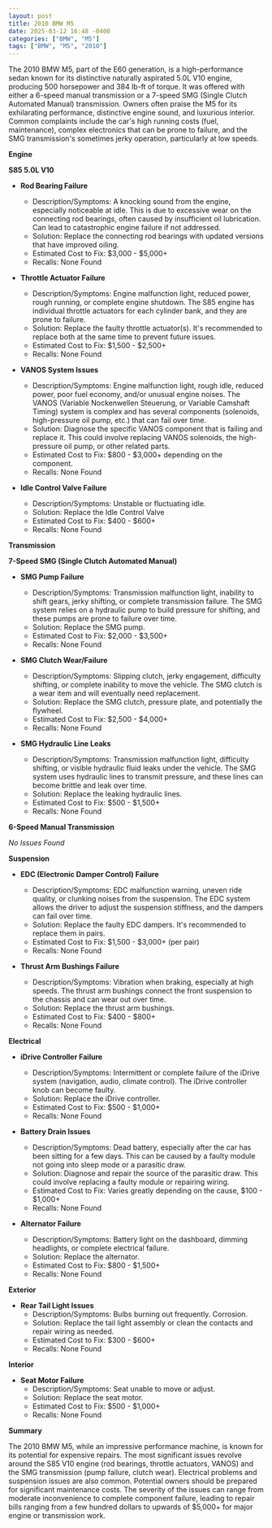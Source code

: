 ```yaml
---
layout: post
title: 2010 BMW M5
date: 2025-03-12 16:48 -0400
categories: ["BMW", "M5"]
tags: ["BMW", "M5", "2010"]
---
```

The 2010 BMW M5, part of the E60 generation, is a high-performance sedan known for its distinctive naturally aspirated 5.0L V10 engine, producing 500 horsepower and 384 lb-ft of torque. It was offered with either a 6-speed manual transmission or a 7-speed SMG (Single Clutch Automated Manual) transmission. Owners often praise the M5 for its exhilarating performance, distinctive engine sound, and luxurious interior. Common complaints include the car's high running costs (fuel, maintenance), complex electronics that can be prone to failure, and the SMG transmission's sometimes jerky operation, particularly at low speeds.

**Engine**

**S85 5.0L V10**

*   **Rod Bearing Failure**
    *   Description/Symptoms: A knocking sound from the engine, especially noticeable at idle. This is due to excessive wear on the connecting rod bearings, often caused by insufficient oil lubrication. Can lead to catastrophic engine failure if not addressed.
    *   Solution: Replace the connecting rod bearings with updated versions that have improved oiling.
    *   Estimated Cost to Fix: $3,000 - $5,000+
    *   Recalls: None Found

*   **Throttle Actuator Failure**
    *   Description/Symptoms: Engine malfunction light, reduced power, rough running, or complete engine shutdown. The S85 engine has individual throttle actuators for each cylinder bank, and they are prone to failure.
    *   Solution: Replace the faulty throttle actuator(s). It's recommended to replace both at the same time to prevent future issues.
    *   Estimated Cost to Fix: $1,500 - $2,500+
    *   Recalls: None Found

*   **VANOS System Issues**
    *   Description/Symptoms: Engine malfunction light, rough idle, reduced power, poor fuel economy, and/or unusual engine noises. The VANOS (Variable Nockenwellen Steuerung, or Variable Camshaft Timing) system is complex and has several components (solenoids, high-pressure oil pump, etc.) that can fail over time.
    *   Solution: Diagnose the specific VANOS component that is failing and replace it. This could involve replacing VANOS solenoids, the high-pressure oil pump, or other related parts.
    *   Estimated Cost to Fix: $800 - $3,000+ depending on the component.
    *   Recalls: None Found

*   **Idle Control Valve Failure**
    *   Description/Symptoms: Unstable or fluctuating idle.
    *   Solution: Replace the Idle Control Valve
    *   Estimated Cost to Fix: $400 - $600+
    *   Recalls: None Found

**Transmission**

**7-Speed SMG (Single Clutch Automated Manual)**

*   **SMG Pump Failure**
    *   Description/Symptoms: Transmission malfunction light, inability to shift gears, jerky shifting, or complete transmission failure. The SMG system relies on a hydraulic pump to build pressure for shifting, and these pumps are prone to failure over time.
    *   Solution: Replace the SMG pump.
    *   Estimated Cost to Fix: $2,000 - $3,500+
    *   Recalls: None Found

*   **SMG Clutch Wear/Failure**
    *   Description/Symptoms: Slipping clutch, jerky engagement, difficulty shifting, or complete inability to move the vehicle. The SMG clutch is a wear item and will eventually need replacement.
    *   Solution: Replace the SMG clutch, pressure plate, and potentially the flywheel.
    *   Estimated Cost to Fix: $2,500 - $4,000+
    *   Recalls: None Found

*   **SMG Hydraulic Line Leaks**
    *   Description/Symptoms: Transmission malfunction light, difficulty shifting, or visible hydraulic fluid leaks under the vehicle. The SMG system uses hydraulic lines to transmit pressure, and these lines can become brittle and leak over time.
    *   Solution: Replace the leaking hydraulic lines.
    *   Estimated Cost to Fix: $500 - $1,500+
    *   Recalls: None Found

**6-Speed Manual Transmission**

*No Issues Found*

**Suspension**

*   **EDC (Electronic Damper Control) Failure**
    *   Description/Symptoms: EDC malfunction warning, uneven ride quality, or clunking noises from the suspension. The EDC system allows the driver to adjust the suspension stiffness, and the dampers can fail over time.
    *   Solution: Replace the faulty EDC dampers. It's recommended to replace them in pairs.
    *   Estimated Cost to Fix: $1,500 - $3,000+ (per pair)
    *   Recalls: None Found

*   **Thrust Arm Bushings Failure**
    *   Description/Symptoms: Vibration when braking, especially at high speeds. The thrust arm bushings connect the front suspension to the chassis and can wear out over time.
    *   Solution: Replace the thrust arm bushings.
    *   Estimated Cost to Fix: $400 - $800+
    *   Recalls: None Found

**Electrical**

*   **iDrive Controller Failure**
    *   Description/Symptoms: Intermittent or complete failure of the iDrive system (navigation, audio, climate control). The iDrive controller knob can become faulty.
    *   Solution: Replace the iDrive controller.
    *   Estimated Cost to Fix: $500 - $1,000+
    *   Recalls: None Found

*   **Battery Drain Issues**
    *   Description/Symptoms: Dead battery, especially after the car has been sitting for a few days. This can be caused by a faulty module not going into sleep mode or a parasitic draw.
    *   Solution: Diagnose and repair the source of the parasitic draw. This could involve replacing a faulty module or repairing wiring.
    *   Estimated Cost to Fix: Varies greatly depending on the cause, $100 - $1,000+
    *   Recalls: None Found

*   **Alternator Failure**
    *   Description/Symptoms: Battery light on the dashboard, dimming headlights, or complete electrical failure.
    *   Solution: Replace the alternator.
    *   Estimated Cost to Fix: $800 - $1,500+
    *   Recalls: None Found

**Exterior**

*   **Rear Tail Light Issues**
    *   Description/Symptoms: Bulbs burning out frequently. Corrosion.
    *   Solution: Replace the tail light assembly or clean the contacts and repair wiring as needed.
    *   Estimated Cost to Fix: $300 - $600+
    *   Recalls: None Found

**Interior**

*   **Seat Motor Failure**
    * Description/Symptoms: Seat unable to move or adjust.
    * Solution: Replace the seat motor.
    * Estimated Cost to Fix: $500 - $1,000+
    * Recalls: None Found

**Summary**

The 2010 BMW M5, while an impressive performance machine, is known for its potential for expensive repairs. The most significant issues revolve around the S85 V10 engine (rod bearings, throttle actuators, VANOS) and the SMG transmission (pump failure, clutch wear). Electrical problems and suspension issues are also common. Potential owners should be prepared for significant maintenance costs. The severity of the issues can range from moderate inconvenience to complete component failure, leading to repair bills ranging from a few hundred dollars to upwards of $5,000+ for major engine or transmission work.

